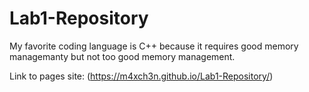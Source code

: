 # Lab1-Repository
My favorite coding language is C++ because it requires good memory managemanty but not too good memory management.

Link to pages site: (https://m4xch3n.github.io/Lab1-Repository/)